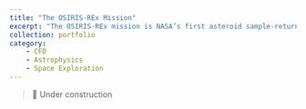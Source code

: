 ```yaml
---
title: "The OSIRIS-REx Mission"
excerpt: "The OSIRIS-REx mission is NASA’s first asteroid sample-return project, designed to study and collect material from Bennu, providing crucial insights into the early solar system and future space exploration.<br/><img src='/images/portfolio/tag.png' style='display: block; margin-top: 20px; margin-left: auto; margin-right: auto; width: 70%; height: auto;'>"
collection: portfolio
category: 
    - CFD
    - Astrophysics
    - Space Exploration
---
```



> 🚧 Under construction